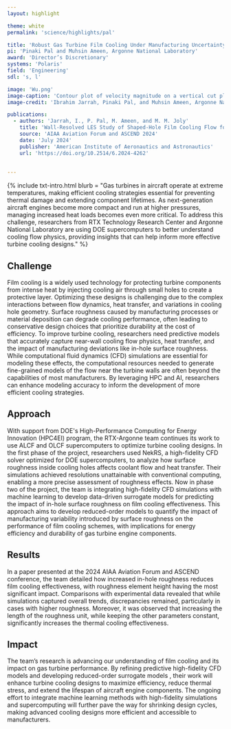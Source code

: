 ```yaml
---
layout: highlight

theme: white
permalink: 'science/highlights/pal'

title: 'Robust Gas Turbine Film Cooling Under Manufacturing Uncertainty for Improved Jet Engine Lifecycle Energy Efficiency'
pi: 'Pinaki Pal and Muhsin Ameen, Argonne National Laboratory'
award: 'Director’s Discretionary'
systems: 'Polaris'
field: 'Engineering'
sdl: 's, l'

image: 'Wu.png' 
image-caption: 'Contour plot of velocity magnitude on a vertical cut plane from wall-resolved large-eddy simulation of a canonical gas turbine film cooling configuration with a rough cooling hole. The simulation was carried out at the ALCF as part of a collaboration between Argonne and RTX Technology Research Center.'
image-credit: 'Ibrahim Jarrah, Pinaki Pal, and Muhsin Ameen, Argonne National Laboratory'

publications:
  - authors: 'Jarrah, I., P. Pal, M. Ameen, and M. M. Joly'
    title: 'Wall-Resolved LES Study of Shaped-Hole Film Cooling Flow for Varying In-Hole Surface Roughness'
    source: 'AIAA Aviation Forum and ASCEND 2024'
    date: 'July 2024'
    publisher: 'American Institute of Aeronautics and Astronautics'
    url: 'https://doi.org/10.2514/6.2024-4262'
    
    
---
```


{% include txt-intro.html 
    blurb = "Gas turbines in aircraft operate at extreme temperatures, making efficient cooling strategies essential for preventing thermal damage and extending component lifetimes. As next-generation aircraft engines become more compact and run at higher pressures, managing increased heat loads becomes even more critical. To address this challenge, researchers from RTX Technology Research Center and Argonne National Laboratory are using DOE supercomputers to better understand cooling flow physics, providing insights that can help inform more effective turbine cooling designs."
%}



## Challenge

Film cooling is a widely used technology for protecting turbine components from intense heat by injecting cooling air through small holes to create a protective layer. Optimizing these designs is challenging due to the complex interactions between flow dynamics, heat transfer, and variations in cooling hole geometry. Surface roughness caused by manufacturing processes or material deposition can degrade cooling performance, often leading to conservative design choices that prioritize durability at the cost of efficiency. To improve turbine cooling, researchers need predictive models that accurately capture near-wall cooling flow physics, heat transfer, and the impact of manufacturing deviations like in-hole surface roughness. While computational fluid dynamics (CFD) simulations are essential for modeling these effects, the computational resources needed to generate fine-grained models of the flow near the turbine walls are often beyond the capabilities of most manufacturers. By leveraging HPC and AI, researchers can enhance modeling accuracy to inform the development of more efficient cooling strategies.



## Approach

With support from DOE's High-Performance Computing for Energy Innovation (HPC4EI) program, the RTX-Argonne team continues its work to use ALCF and OLCF supercomputers to optimize turbine cooling designs. In the first phase of the project, researchers used NekRS, a high-fidelity CFD solver optimized for DOE supercomputers, to analyze how surface roughness inside cooling holes affects coolant flow and heat transfer. Their simulations achieved resolutions unattainable with conventional computing, enabling a more precise assessment of roughness effects. Now in phase two of the project, the team is integrating high-fidelity CFD simulations with machine learning to develop data-driven surrogate models for predicting the impact of in-hole surface roughness on film cooling effectiveness. This approach aims to develop reduced-order models to quantify the impact of manufacturing variability introduced by surface roughness on the performance of film cooling schemes, with implications for energy efficiency and durability of gas turbine engine components.



## Results

In a paper presented at the 2024 AIAA Aviation Forum and ASCEND conference, the team detailed how increased in-hole roughness reduces film cooling effectiveness, with roughness element height having the most significant impact. Comparisons with experimental data revealed that while simulations captured overall trends, discrepancies remained, particularly in cases with higher roughness. Moreover, it was observed that increasing the length of the roughness unit, while keeping the other parameters constant, significantly increases the thermal cooling effectiveness.



## Impact

The team’s research is advancing our understanding of film cooling and its impact on gas turbine performance. By refining predictive high-fidelity CFD models and developing reduced-order surrogate models , their work will enhance turbine cooling designs to maximize efficiency, reduce thermal stress, and extend the lifespan of aircraft engine components. The ongoing effort to integrate machine learning methods with high-fidelity simulations and supercomputing will further pave the way for shrinking design cycles, making advanced cooling designs more efficient and accessible to manufacturers.
